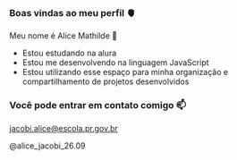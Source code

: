 ### Boas vindas ao meu perfil 🫀

Meu nome é Alice Mathilde 🖤

- Estou estudando na alura
- Estou me desenvolvendo na linguagem JavaScript
- Estou utilizando esse espaço para minha organização e compartilhamento de projetos desenvolvidos 

### Você pode entrar em contato comigo 📫

jacobi.alice@escola.pr.gov.br

@alice_jacobi_26.09

